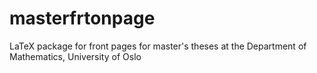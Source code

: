 # masterfrtonpage
LaTeX package for front pages for master's theses at the Department of Mathematics, University of Oslo
